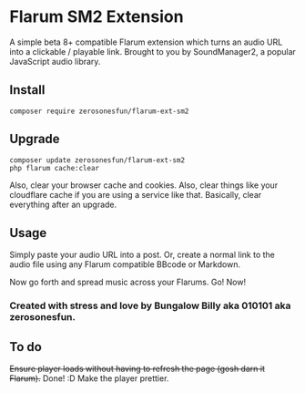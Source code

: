 # Flarum SM2 Extension

A simple beta 8+ compatible Flarum extension which turns an audio URL into a clickable / playable link. Brought to you by SoundManager2, a popular JavaScript audio library.

## Install

`composer require zerosonesfun/flarum-ext-sm2`

## Upgrade

~~~
composer update zerosonesfun/flarum-ext-sm2
php flarum cache:clear
~~~
Also, clear your browser cache and cookies.
Also, clear things like your cloudflare cache if you are using a service like that.
Basically, clear everything after an upgrade.

## Usage

Simply paste your audio URL into a post. Or, create a normal link to the audio file using any Flarum compatible BBcode or Markdown.

Now go forth and spread music across your Flarums. Go! Now!

### Created with stress and love by Bungalow Billy aka 010101 aka zerosonesfun.

## To do

~~Ensure player loads without having to refresh the page (gosh darn it Flarum).~~ Done! :D
Make the player prettier.
